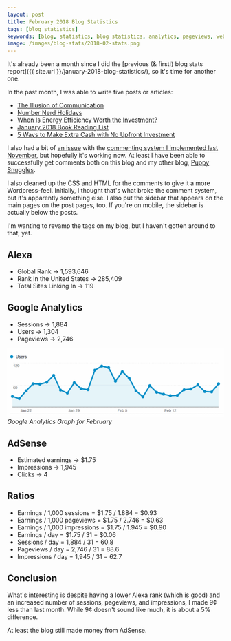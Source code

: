 ```yaml
---
layout: post
title: February 2018 Blog Statistics
tags: [blog statistics]
keywords: [blog, statistics, blog statistics, analytics, pageviews, webmaster, webmaster tools, alexa, google]
image: /images/blog-stats/2018-02-stats.png
---
```


It's already been a month since I did the [previous (& first!) blog stats report]({{ site.url }}/january-2018-blog-statistics/), so it's time for another one.

In the past month, I was able to write five posts or articles:

* [The Illusion of Communication](https://www.joehxblog.com/the-illusion-of-communication/)
* [Number Nerd Holidays](https://www.joehxblog.com/number-nerd-holidays/)
* [When Is Energy Efficiency Worth the Investment?](https://www.joehxblog.com/when-is-energy-efficiency-worth-the-investment/)
* [January 2018 Book Reading List](https://www.joehxblog.com/january-2018-book-reading-list/)
* [5 Ways to Make Extra Cash with No Upfront Investment](https://www.joehxblog.com/5-ways-to-make-extra-cash-with-no-upfront-investment/)

I also had a bit of [an issue](https://github.com/eduardoboucas/staticman/issues/176) with the [commenting system I implemented last November](https://www.joehxblog.com/new-commenting-system-staticman/), but hopefully it's working now. At least I have been able to successfully get comments both on this blog and my other blog, [Puppy Snuggles](https://www.puppy-snuggles.com/).

I also cleaned up the CSS and HTML for the comments to give it a more Wordpress-feel. Initially, I thought that's what broke the comment system, but it's apparently something else. I also put the sidebar that appears on the main pages on the post pages, too. If you're on mobile, the sidebar is actually below the posts.

I'm wanting to revamp the tags on my blog, but I haven't gotten around to that, yet.

## Alexa

* Global Rank &rarr; 1,593,646
* Rank in the United States &rarr; 285,409
* Total Sites Linking In &rarr; 119

## Google Analytics

* Sessions &rarr; 1,884
* Users &rarr; 1,304
* Pageviews &rarr; 2,746

![Google Analytics Graph for February](/images/blog-stats/2018-02-stats.png)
*Google Analytics Graph for February*

## AdSense

* Estimated earnings &rarr; $1.75
* Impressions &rarr; 1,945
* Clicks &rarr; 4

## Ratios

* Earnings / 1,000 sessions = $1.75 / 1.884 = $0.93
* Earnings / 1,000 pageviews = $1.75 / 2.746 = $0.63
* Earnings / 1,000 impressions = $1.75 / 1.945 = $0.90
* Earnings / day = $1.75 / 31 = $0.06
* Sessions / day = 1,884 / 31 = 60.8
* Pageviews / day = 2,746 / 31 = 88.6
* Impressions / day = 1,945 / 31 = 62.7

## Conclusion

What's interesting is despite having a lower Alexa rank (which is good) and an increased number of sessions, pageviews, and impressions, I made 9&cent; less than last month. While 9&cent; doesn't sound like much, it is about a 5% difference.

At least the blog still made money from AdSense.
